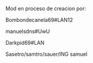 Mod en proceso de creacion por:

Bombondecanela69#LAN12

manuelsdns#UwU

Darkpid69#LAN

Sasetro/samtro/sauer/ING samuel